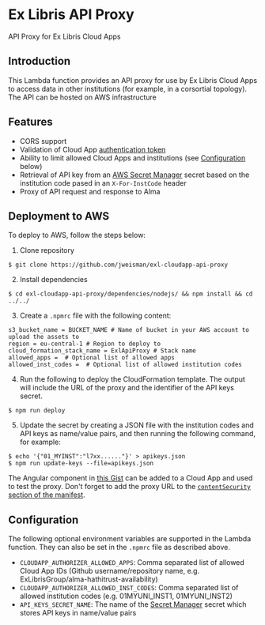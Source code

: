 # Ex Libris API Proxy

API Proxy for Ex Libris Cloud Apps

## Introduction
This Lambda function provides an API proxy for use by Ex Libris Cloud Apps to access data in other institutions (for example, in a corsortial topology). The API can be hosted on AWS infrastructure

## Features
* CORS support
* Validation of Cloud App [authentication token](https://developers.exlibrisgroup.com/cloudapps/docs/api/events-service/#getAuthToken)
* Ability to limit allowed Cloud Apps and institutions (see [Configuration](#configuration) below)
* Retrieval of API key from an [AWS Secret Manager](https://aws.amazon.com/secrets-manager/) secret based on the institution code pased in an `X-For-InstCode` header
* Proxy of API request and response to Alma

## Deployment to AWS
To deploy to AWS, follow the steps below:

1. Clone repository
```
$ git clone https://github.com/jweisman/exl-cloudapp-api-proxy
```
2. Install dependencies
```
$ cd exl-cloudapp-api-proxy/dependencies/nodejs/ && npm install && cd ../../
```
3. Create a `.npmrc` file with the following content:
```
s3_bucket_name = BUCKET_NAME # Name of bucket in your AWS account to upload the assets to
region = eu-central-1 # Region to deploy to
cloud_formation_stack_name = ExlApiProxy # Stack name
allowed_apps =  # Optional list of allowed apps
allowed_inst_codes =  # Optional list of allowed institution codes
```
4. Run the following to deploy the CloudFormation template. The output will include the URL of the proxy and the identifier of the API keys secret. 
```
$ npm run deploy
```
5. Update the secret by creating a JSON file with the institution codes and API keys as name/value pairs, and then running the following command, for example:
```
$ echo '{"01_MYINST":"l7xx......"}' > apikeys.json
$ npm run update-keys --file=apikeys.json
```

The Angular component in [this Gist](https://gist.github.com/jweisman/7cb7b298a191206dfa985cd7f9fb5df6) can be added to a Cloud App and used to test the proxy. Don't forget to add the proxy URL to the [`contentSecurity` section of the manifest](https://developers.exlibrisgroup.com/cloudapps/docs/manifest/).

## Configuration
The following optional environment variables are supported in the Lambda function. They can also be set in the `.npmrc` file as described above.
* `CLOUDAPP_AUTHORIZER_ALLOWED_APPS`: Comma separated list of allowed Cloud App IDs (Github username/repository name, e.g. ExLibrisGroup/alma-hathitrust-availability)
* `CLOUDAPP_AUTHORIZER_ALLOWED_INST_CODES`: Comma separated list of allowed institution codes (e.g. 01MYUNI_INST1, 01MYUNI_INST2)
* `API_KEYS_SECRET_NAME`: The name of the [Secret Manager](https://aws.amazon.com/secrets-manager/) secret which stores API keys in name/value pairs
